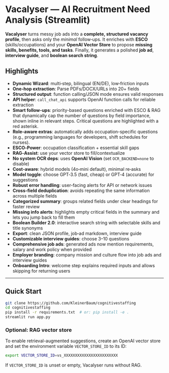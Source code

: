 # Vacalyser — AI Recruitment Need Analysis (Streamlit)

**Vacalyser** turns messy job ads into a **complete, structured vacancy profile**, then asks only the *minimal* follow‑ups. It enriches with **ESCO** (skills/occupations) and your **OpenAI Vector Store** to propose **missing skills, benefits, tools, and tasks**. Finally, it generates a polished **job ad**, **interview guide**, and **boolean search string**.

## Highlights
- **Dynamic Wizard**: multi‑step, bilingual (EN/DE), low‑friction inputs
- **One‑hop extraction**: Parse PDFs/DOCX/URLs into 20+ fields
- **Structured output**: function calling/JSON mode ensures valid responses
- **API helper**: `call_chat_api` supports OpenAI function calls for reliable extraction
- **Smart follow‑ups**: priority-based questions enriched with ESCO & RAG that dynamically cap the number of questions by field importance, shown inline in relevant steps. Critical questions are highlighted with a red asterisk.
- **Role-aware extras**: automatically adds occupation-specific questions (e.g., programming languages for developers, shift schedules for nurses).
- **ESCO‑Power**: occupation classification + essential skill gaps
- **RAG‑Assist**: use your vector store to fill/contextualize
- **No system OCR deps**: uses **OpenAI Vision** (set `OCR_BACKEND=none` to disable)
- **Cost‑aware**: hybrid models (4o‑mini default), minimal re‑asks
- **Model toggle**: choose GPT‑3.5 (fast, cheap) or GPT‑4 (accurate) for suggestions
- **Robust error handling**: user-facing alerts for API or network issues
- **Cross-field deduplication**: avoids repeating the same information across multiple fields
- **Categorized summary**: groups related fields under clear headings for faster review
- **Missing info alerts**: highlights empty critical fields in the summary and lets you jump back to fill them
- **Boolean Builder 2.0**: interactive search string with selectable skills and title synonyms
- **Export**: clean JSON profile, job‑ad markdown, interview guide
- **Customizable interview guides**: choose 3–10 questions
- **Comprehensive job ads**: generated ads now mention requirements, salary and work policy when provided
- **Employer branding**: company mission and culture flow into job ads and interview guides
- **Onboarding Intro**: welcome step explains required inputs and allows skipping for returning users

---

## Quick Start

```bash
git clone https://github.com/KleinerBaum/cognitivestaffing
cd cognitivestaffing
pip install -r requirements.txt  # or: pip install -e .
streamlit run app.py
```

### Optional: RAG vector store

To enable retrieval-augmented suggestions, create an OpenAI vector store and
set the environment variable `VECTOR_STORE_ID` to its ID:

```bash
export VECTOR_STORE_ID=vs_XXXXXXXXXXXXXXXXXXXXXXXX
```

If `VECTOR_STORE_ID` is unset or empty, Vacalyser runs without RAG.
